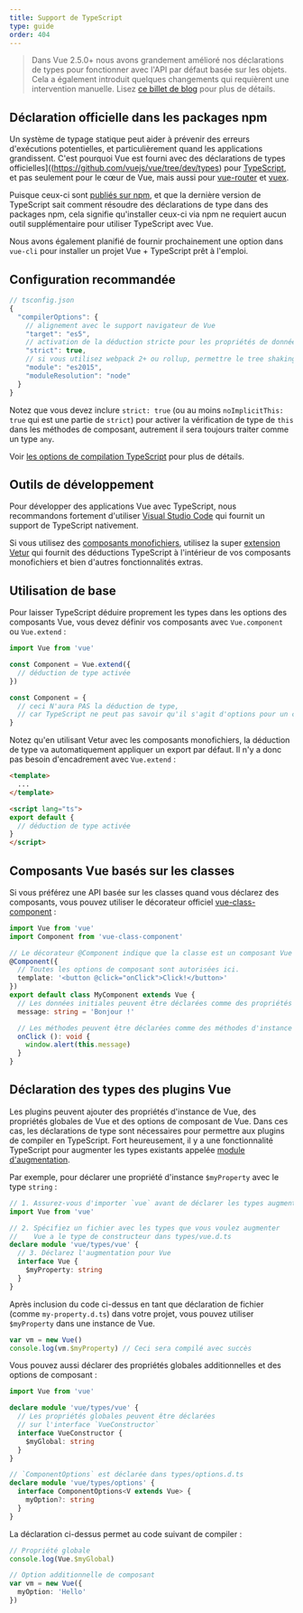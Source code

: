 ```yaml
---
title: Support de TypeScript
type: guide
order: 404
---
```


> Dans Vue 2.5.0+ nous avons grandement amélioré nos déclarations de types pour fonctionner avec l'API par défaut basée sur les objets. Cela a également introduit quelques changements qui requièrent une intervention manuelle. Lisez [ce billet de blog](https://medium.com/@OrchardID/changements-typescript-%C3%A0-venir-dans-vue-2-5-1a5568402b5b) pour plus de détails.

## Déclaration officielle dans les packages npm

Un système de typage statique peut aider à prévenir des erreurs d'exécutions potentielles, et particulièrement quand les applications grandissent. C'est pourquoi Vue est fourni avec des déclarations de types officielles]((https://github.com/vuejs/vue/tree/dev/types) pour [TypeScript](https://www.typescriptlang.org/), et pas seulement pour le cœur de Vue, mais aussi pour [vue-router](https://github.com/vuejs/vue-router/tree/dev/types) et [vuex](https://github.com/vuejs/vuex/tree/dev/types).

Puisque ceux-ci sont [publiés sur npm](https://cdn.jsdelivr.net/npm/vue/types/), et que la dernière version de TypeScript sait comment résoudre des déclarations de type dans des packages npm, cela signifie qu'installer ceux-ci via npm ne requiert aucun outil supplémentaire pour utiliser TypeScript avec Vue.

Nous avons également planifié de fournir prochainement une option dans `vue-cli` pour installer un projet Vue + TypeScript prêt à l'emploi.

## Configuration recommandée

``` js
// tsconfig.json
{
  "compilerOptions": {
    // alignement avec le support navigateur de Vue
    "target": "es5",
    // activation de la déduction stricte pour les propriétés de données sur `this`
    "strict": true,
    // si vous utilisez webpack 2+ ou rollup, permettre le tree shaking :
    "module": "es2015",
    "moduleResolution": "node"
  }
}
```

Notez que vous devez inclure `strict: true` (ou au moins `noImplicitThis: true` qui est une partie de `strict`) pour activer la vérification de type de `this` dans les méthodes de composant, autrement il sera toujours traiter comme un type `any`.

Voir [les options de compilation TypeScript](https://www.typescriptlang.org/docs/handbook/compiler-options.html) pour plus de détails.

## Outils de développement

Pour développer des applications Vue avec TypeScript, nous recommandons fortement d'utiliser [Visual Studio Code](https://code.visualstudio.com/) qui fournit un support de TypeScript nativement.

Si vous utilisez des [composants monofichiers](./single-file-components.html), utilisez la super [extension Vetur](https://github.com/vuejs/vetur) qui fournit des déductions TypeScript à l'intérieur de vos composants monofichiers et bien d'autres fonctionnalités extras.

## Utilisation de base

Pour laisser TypeScript déduire proprement les types dans les options des composants Vue, vous devez définir vos composants avec `Vue.component` ou `Vue.extend` :

``` ts
import Vue from 'vue'

const Component = Vue.extend({
  // déduction de type activée
})

const Component = {
  // ceci N'aura PAS la déduction de type,
  // car TypeScript ne peut pas savoir qu'il s'agit d'options pour un composant Vue.
}
```

Notez qu'en utilisant Vetur avec les composants monofichiers, la déduction de type va automatiquement appliquer un export par défaut. Il n'y a donc pas besoin d'encadrement avec `Vue.extend` :

``` html
<template>
  ...
</template>

<script lang="ts">
export default {
  // déduction de type activée
}
</script>
```

## Composants Vue basés sur les classes

Si vous préférez une API basée sur les classes quand vous déclarez des composants, vous pouvez utiliser le décorateur officiel [vue-class-component](https://github.com/vuejs/vue-class-component) :

``` ts
import Vue from 'vue'
import Component from 'vue-class-component'

// Le décorateur @Component indique que la classe est un composant Vue
@Component({
  // Toutes les options de composant sont autorisées ici.
  template: '<button @click="onClick">Click!</button>'
})
export default class MyComponent extends Vue {
  // Les données initiales peuvent être déclarées comme des propriétés de l'instance
  message: string = 'Bonjour !'

  // Les méthodes peuvent être déclarées comme des méthodes d'instance
  onClick (): void {
    window.alert(this.message)
  }
}
```

## Déclaration des types des plugins Vue

Les plugins peuvent ajouter des propriétés d'instance de Vue, des propriétés globales de Vue et des options de composant de Vue. Dans ces cas, les déclarations de type sont nécessaires pour permettre aux plugins de compiler en TypeScript. Fort heureusement, il y a une fonctionnalité TypeScript pour augmenter les types existants appelée [module d'augmentation](https://www.typescriptlang.org/docs/handbook/declaration-merging.html#module-augmentation).

Par exemple, pour déclarer une propriété d'instance `$myProperty` avec le type `string` :

``` ts
// 1. Assurez-vous d'importer `vue` avant de déclarer les types augmentés
import Vue from 'vue'

// 2. Spécifiez un fichier avec les types que vous voulez augmenter
//    Vue a le type de constructeur dans types/vue.d.ts
declare module 'vue/types/vue' {
  // 3. Déclarez l'augmentation pour Vue
  interface Vue {
    $myProperty: string
  }
}
```

Après inclusion du code ci-dessus en tant que déclaration de fichier (comme `my-property.d.ts`) dans votre projet, vous pouvez utiliser `$myProperty` dans une instance de Vue.

```ts
var vm = new Vue()
console.log(vm.$myProperty) // Ceci sera compilé avec succès
```

Vous pouvez aussi déclarer des propriétés globales additionnelles et des options de composant :

```ts
import Vue from 'vue'

declare module 'vue/types/vue' {
  // Les propriétés globales peuvent être déclarées
  // sur l'interface `VueConstructor`
  interface VueConstructor {
    $myGlobal: string
  }
}

// `ComponentOptions` est déclarée dans types/options.d.ts
declare module 'vue/types/options' {
  interface ComponentOptions<V extends Vue> {
    myOption?: string
  }
}
```

La déclaration ci-dessus permet au code suivant de compiler :

```ts
// Propriété globale
console.log(Vue.$myGlobal)

// Option additionnelle de composant
var vm = new Vue({
  myOption: 'Hello'
})
```
